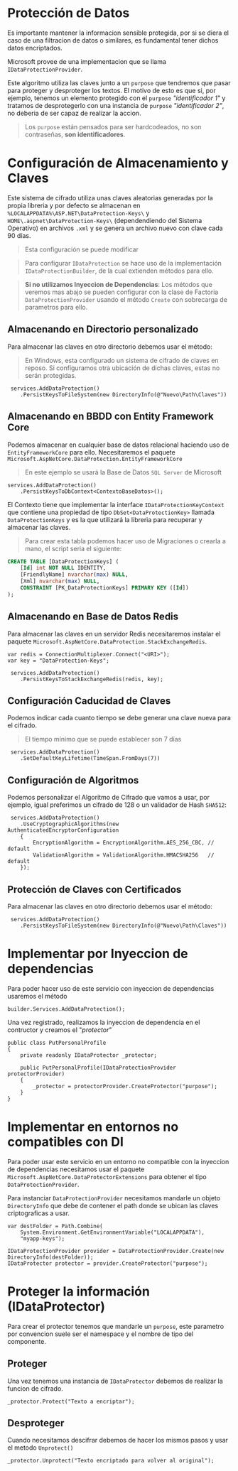 # Protección de Datos
Es importante mantener la informacion sensible protegida, por si se diera el caso de una filtracion de datos o similares, es fundamental tener dichos datos encriptados.

Microsoft provee de una implementacion que se llama `IDataProtectionProvider`.

Este algoritmo utiliza las claves junto a un `purpose` que tendremos que pasar para proteger y desproteger los textos. El motivo de esto es que si, por ejemplo, tenemos un elemento protegido con el `purpose` *"identificador 1"* y tratamos de desprotegerlo con una instancia de `purpose` *"identificador 2"*, no deberia de ser capaz de realizar la accion.

> Los `purpose` están pensados para ser hardcodeados, no son contraseñas, **son identificadores**.

# Configuración de Almacenamiento y Claves
Este sistema de cifrado utiliza unas claves aleatorias generadas por la propia libreria y por defecto se almacenan en `%LOCALAPPDATA%\ASP.NET\DataProtection-Keys\` y `HOME\.aspnet\DataProtection-Keys\` (dependendiendo del Sistema Operativo) en archivos `.xml` y se genera un archivo nuevo con clave cada 90 días.
> Esta configuración se puede modificar

> Para configurar `IDataProtection` se hace uso de la implementación `IDataProtectionBuilder`, de la cual extienden métodos para ello.

> **Si no utilizamos Inyeccion de Dependencias**: Los métodos que veremos mas abajo se pueden configurar con la clase de Factoria `DataProtectionProvider` usando el método `Create` con sobrecarga de parametros para ello.

## Almacenando en Directorio personalizado
Para almacenar las claves en otro directorio debemos usar el método:

> En Windows, esta configurado un sistema de cifrado de claves en reposo. Si configuramos otra ubicación de dichas claves, estas no serán protegidas.

```Csharp
 services.AddDataProtection()
    .PersistKeysToFileSystem(new DirectoryInfo(@"Nuevo\Path\Claves"))
```

## Almacenando en BBDD con Entity Framework Core
Podemos almacenar en cualquier base de datos relacional haciendo uso de `EntityFrameworkCore` para ello. Necesitaremos el paquete `Microsoft.AspNetCore.DataProtection.EntityFrameworkCore`
> En este ejemplo se usará la Base de Datos `SQL Server` de Microsoft

```Csharp
services.AddDataProtection()
    .PersistKeysToDbContext<ContextoBaseDatos>();
```

El Contexto tiene que implementar la interface `IDataProtectionKeyContext` que contiene una propiedad de tipo `DbSet<DataProtectionKey>` llamada `DataProtectionKeys` y es la que utilizará la libreria para recuperar y almacenar las claves.

> Para crear esta tabla podemos hacer uso de Migraciones o crearla a mano, el script seria el siguiente:
```SQL
CREATE TABLE [DataProtectionKeys] (
    [Id] int NOT NULL IDENTITY,
    [FriendlyName] nvarchar(max) NULL,
    [Xml] nvarchar(max) NULL,
    CONSTRAINT [PK_DataProtectionKeys] PRIMARY KEY ([Id])
);
```

## Almacenando en Base de Datos Redis
Para almacenar las claves en un servidor Redis necesitaremos instalar el paquete `Microsoft.AspNetCore.DataProtection.StackExchangeRedis`.

```Csharp
var redis = ConnectionMultiplexer.Connect("<URI>");
var key = "DataProtection-Keys";

 services.AddDataProtection()
    .PersistKeysToStackExchangeRedis(redis, key);
```

## Configuración Caducidad de Claves
Podemos indicar cada cuanto tiempo se debe generar una clave nueva para el cifrado.
> El tiempo mínimo que se puede establecer son 7 días
```Csharp
 services.AddDataProtection()
    .SetDefaultKeyLifetime(TimeSpan.FromDays(7))
```

## Configuración de Algoritmos
Podemos personalizar el Algoritmo de Cifrado que vamos a usar, por ejemplo, igual preferimos un cifrado de 128 o un validador de Hash `SHA512`:

```Csharp
 services.AddDataProtection()
    .UseCryptographicAlgorithms(new AuthenticatedEncryptorConfiguration
    {
        EncryptionAlgorithm = EncryptionAlgorithm.AES_256_CBC, // default
        ValidationAlgorithm = ValidationAlgorithm.HMACSHA256   // default
    });
```

## Protección de Claves con Certificados
Para almacenar las claves en otro directorio debemos usar el método:

```Csharp
 services.AddDataProtection()
    .PersistKeysToFileSystem(new DirectoryInfo(@"Nuevo\Path\Claves"))
```


# Implementar por Inyeccion de dependencias
Para poder hacer uso de este servicio con inyeccion de dependencias usaremos el método
```Csharp
builder.Services.AddDataProtection();
```

Una vez registrado, realizamos la inyeccion de dependencia en el contructor y creamos el "*protector*"
```Csharp
public class PutPersonalProfile
{
    private readonly IDataProtector _protector;

    public PutPersonalProfile(IDataProtectionProvider protectorProvider)
    {
        _protector = protectorProvider.CreateProtector("purpose");
    }
}
```

# Implementar en entornos no compatibles con DI
Para poder usar este servicio en un entorno no compatible con la inyeccion de dependencias necesitamos usar el paquete `Microsoft.AspNetCore.DataProtectorExtensions` para obtener el tipo `DataProtectionProvider`.

Para instanciar `DataProtectionProvider` necesitamos mandarle un objeto `DirectoryInfo` que debe de contener el path donde se ubican las claves criptograficas a usar.

```Csharp
var destFolder = Path.Combine(
    System.Environment.GetEnvironmentVariable("LOCALAPPDATA"),
    "myapp-keys");

IDataProtectionProvider provider = DataProtectionProvider.Create(new DirectoryInfo(destFolder));
IDataProtector protector = provider.CreateProtector("purpose");
```

# Proteger la información (IDataProtector)
Para crear el protector tenemos que mandarle un `purpose`, este parametro por convencion suele ser el namespace y el nombre de tipo del componente.

## Proteger
Una vez tenemos una instancia de `IDataProtector` debemos de realizar la funcion de cifrado.

```Csharp
_protector.Protect("Texto a encriptar");
```

## Desproteger
Cuando necesitamos descifrar debemos de hacer los mismos pasos y usar el metodo `Unprotect()`

```Csharp
_protector.Unprotect("Texto encriptado para volver al original");
```
